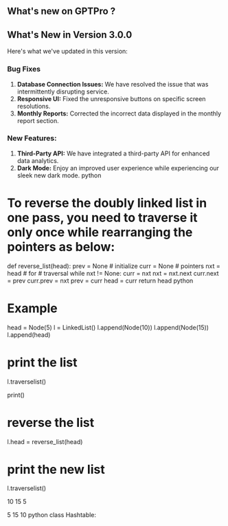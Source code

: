 ## What's new on GPTPro ?
 
## What's New in Version 3.0.0

Here's what we've updated in this version: 

### Bug Fixes 
1. **Database Connection Issues:** We have resolved the issue that was intermittently disrupting service.
2. **Responsive UI:** Fixed the unresponsive buttons on specific screen resolutions.
3. **Monthly Reports:** Corrected the incorrect data displayed in the monthly report section.

### New Features: 
1. **Third-Party API:** We have integrated a third-party API for enhanced data analytics.
2. **Dark Mode:** Enjoy an improved user experience while experiencing our sleek new dark mode.
python
# To reverse the doubly linked list in one pass, you need to traverse it only once while rearranging the pointers as below:
def reverse_list(head):
    prev = None # initialize
    curr = None # pointers
    nxt = head  # for
                 # traversal
    while nxt != None:
        curr = nxt
        nxt = nxt.next
        curr.next = prev
        curr.prev = nxt
        prev = curr
    head = curr
    return head
python
# Example

head = Node(5)
l = LinkedList()
l.append(Node(10))
l.append(Node(15))
l.append(head)

# print the list
l.traverselist()

print()

# reverse the list
l.head = reverse_list(head)

# print the new list
l.traverselist()

10  15  5

5  15  10
python
class Hashtable:
   

